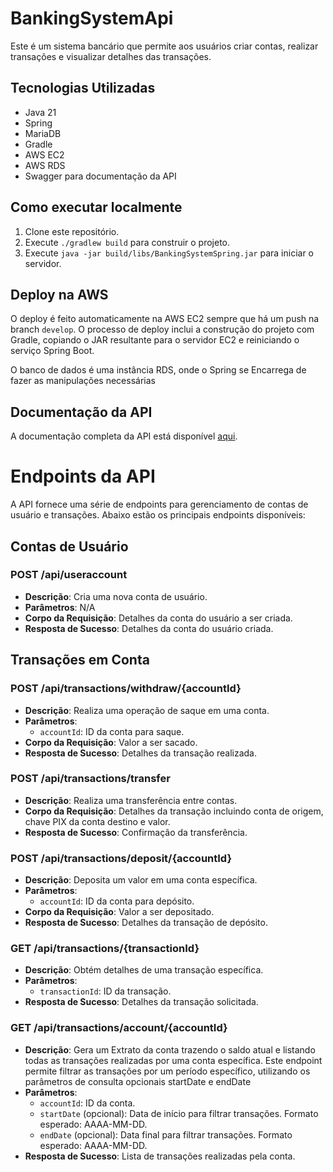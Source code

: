 # BankingSystemApi

Este é um sistema bancário que permite aos usuários criar contas, realizar transações e visualizar detalhes das transações.

## Tecnologias Utilizadas

- Java 21
- Spring
- MariaDB
- Gradle
- AWS EC2
- AWS RDS
- Swagger para documentação da API

## Como executar localmente

1. Clone este repositório.
2. Execute `./gradlew build` para construir o projeto.
3. Execute `java -jar build/libs/BankingSystemSpring.jar` para iniciar o servidor.

## Deploy na AWS

O deploy é feito automaticamente na AWS EC2 sempre que há um push na branch `develop`. O processo de deploy inclui a construção do projeto com Gradle, copiando o JAR resultante para o servidor EC2 e reiniciando o serviço Spring Boot.

O banco de dados é uma instância RDS, onde o Spring se Encarrega de fazer as manipulações necessárias

## Documentação da API

A documentação completa da API está disponível [aqui](http://ec2-18-189-140-162.us-east-2.compute.amazonaws.com:8080/swagger-ui/index.html#/).

# Endpoints da API

A API fornece uma série de endpoints para gerenciamento de contas de usuário e transações. Abaixo estão os principais endpoints disponíveis:

## Contas de Usuário

### POST /api/useraccount
- **Descrição**: Cria uma nova conta de usuário.
- **Parâmetros**: N/A
- **Corpo da Requisição**: Detalhes da conta do usuário a ser criada.
- **Resposta de Sucesso**: Detalhes da conta do usuário criada.

## Transações em Conta

### POST /api/transactions/withdraw/{accountId}
- **Descrição**: Realiza uma operação de saque em uma conta.
- **Parâmetros**:
  - `accountId`: ID da conta para saque.
- **Corpo da Requisição**: Valor a ser sacado.
- **Resposta de Sucesso**: Detalhes da transação realizada.

### POST /api/transactions/transfer
- **Descrição**: Realiza uma transferência entre contas.
- **Corpo da Requisição**: Detalhes da transação incluindo conta de origem, chave PIX da conta destino e valor.
- **Resposta de Sucesso**: Confirmação da transferência.

### POST /api/transactions/deposit/{accountId}
- **Descrição**: Deposita um valor em uma conta específica.
- **Parâmetros**:
  - `accountId`: ID da conta para depósito.
- **Corpo da Requisição**: Valor a ser depositado.
- **Resposta de Sucesso**: Detalhes da transação de depósito.

### GET /api/transactions/{transactionId}
- **Descrição**: Obtém detalhes de uma transação específica.
- **Parâmetros**:
  - `transactionId`: ID da transação.
- **Resposta de Sucesso**: Detalhes da transação solicitada.

### GET /api/transactions/account/{accountId}
- **Descrição**: Gera um Extrato da conta trazendo o saldo atual e listando todas as transações realizadas por uma conta específica.
    Este endpoint permite filtrar as transações por um período específico, utilizando os parâmetros de consulta opcionais startDate e endDate
- **Parâmetros**:
  - `accountId`: ID da conta.
  - `startDate` (opcional): Data de início para filtrar transações. Formato esperado: AAAA-MM-DD.
  - `endDate` (opcional): Data final para filtrar transações. Formato esperado: AAAA-MM-DD.
- **Resposta de Sucesso**: Lista de transações realizadas pela conta.
